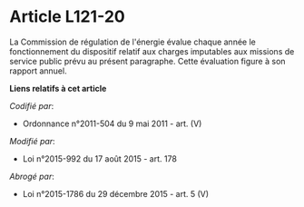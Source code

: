 # Article L121-20

La Commission de régulation de l'énergie évalue chaque année le fonctionnement du dispositif relatif aux charges imputables
aux missions de service public prévu au présent paragraphe. Cette évaluation figure à son rapport annuel.

**Liens relatifs à cet article**

_Codifié par_:

  - Ordonnance n°2011-504 du 9 mai 2011 - art. (V)

_Modifié par_:

  - Loi n°2015-992 du 17 août 2015 - art. 178

_Abrogé par_:

  - Loi n°2015-1786 du 29 décembre 2015 - art. 5 (V)
